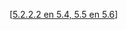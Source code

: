[[5.2.2.2 en 5.4, 5.5 en
5.6](https://stichtinggeonovum.sharepoint.com/:w:/s/DSOPR04Standaarden/EZ7A6SL98NJHnyKjNYaoDl8BYW6pwwlq67nTwvitQSv3Zw?e=KPb0WN)]
